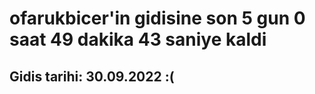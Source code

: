 # ofarukbicer'in gidisine son 5 gun 0 saat 49 dakika 43 saniye kaldi

## Gidis tarihi: 30.09.2022 :(